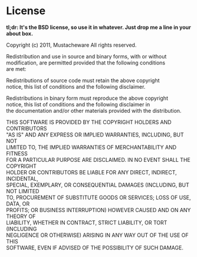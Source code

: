License
=======

**tl;dr: It's the BSD license, so use it in whatever. Just drop me a line in your about box.**

Copyright (c) 2011, Mustacheware
All rights reserved.

Redistribution and use in source and binary forms, with or without 
modification, are permitted provided that the following conditions  
are met:

Redistributions of source code must retain the above copyright  
notice, this list of conditions and the following disclaimer. 

Redistributions in binary form must reproduce the above copyright  
notice, this list of conditions and the following disclaimer in  
the documentation and/or other materials provided with the distribution. 

THIS SOFTWARE IS PROVIDED BY THE COPYRIGHT HOLDERS AND CONTRIBUTORS  
"AS IS" AND ANY EXPRESS OR IMPLIED WARRANTIES, INCLUDING, BUT NOT  
LIMITED TO, THE IMPLIED WARRANTIES OF MERCHANTABILITY AND FITNESS  
FOR A PARTICULAR PURPOSE ARE DISCLAIMED. IN NO EVENT SHALL THE COPYRIGHT  
HOLDER OR CONTRIBUTORS BE LIABLE FOR ANY DIRECT, INDIRECT, INCIDENTAL,  
SPECIAL, EXEMPLARY, OR CONSEQUENTIAL DAMAGES (INCLUDING, BUT NOT LIMITED  
TO, PROCUREMENT OF SUBSTITUTE GOODS OR SERVICES; LOSS OF USE, DATA, OR  
PROFITS; OR BUSINESS INTERRUPTION) HOWEVER CAUSED AND ON ANY THEORY OF  
LIABILITY, WHETHER IN CONTRACT, STRICT LIABILITY, OR TORT (INCLUDING  
NEGLIGENCE OR OTHERWISE) ARISING IN ANY WAY OUT OF THE USE OF THIS  
SOFTWARE, EVEN IF ADVISED OF THE POSSIBILITY OF SUCH DAMAGE.
